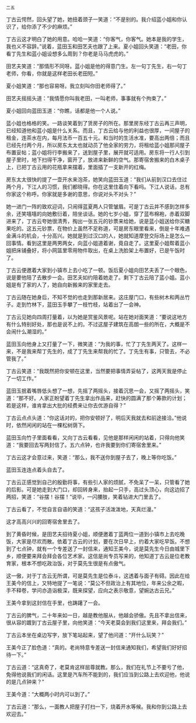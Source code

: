     二五 

   丁古云愕然，回头望了她，她扭着颈子一笑道：“不是别的。我介绍蓝小姐和你认识了，给你添了不少的麻烦。”

   丁古云这才明白了她的用意。哈哈一笑道：“你客气，你客气。她本是我的学生，我也义不容辞。”说着，蓝田玉和田艺夫也跟了上来。夏小姐回头笑道：“老田，你看丁先生和蓝小姐设想多么周到？你老是马马虎虎的。”

   田艺夫笑道：“那情形不同呀。蓝小姐是他的得意门生。左一句丁先生，右一句丁老师，你看，你就是这样老田长老田短。”

   夏小姐笑道：“那也容易呀。我立刻叫你田老师得了。”

   田艺夫摇摇头道：“我情愿你叫我老田，一叫老师，事事就有个拘束了。”

   夏小姐回向蓝田玉道：“你瞧，话都是他一个人说。”

   蓝小姐也格格的笑。一路谈笑着到了赁房子的所在。那里房东经丁古云再三声明，已经知道他和蓝小姐是什么关系。而且，丁古云给与他的利益也很厚，一间屋子的租金，连茶水在内，每月法币一百五十元。和当时的生活水准，要高出两倍；而且已经先付两个月，所以房东太太也就动员了他全家的劳力，将租给蓝小姐那间屋子布置妥帖；蓝小姐将行李搬来了，送到屋子里，展开就可适用。房东将一行人引到屋子里时，地下扫得干净，窗开了，放进来新鲜的空气。那寄宿舍搬来的白木桌子上，已把丁古云用的花瓶拿来摆着，里面插了一支新开的红梅。

   房东太太很快的提了一壶开水来泡茶，她笑向蓝田玉道：“我们从前到汉口去住过两个月，下江人的习惯，我们都晓得。你在这里住着向下看吗。下江人说话，总有你家这个称呼。你家就是多谢的意思，你说对头不对头？”

   她一进门一阵的致欢迎词，只闹得蓝夏两人只管皱眉。可是丁古云并不感到怎样多余，还笑嘻嘻的向她敷衍着，陪坐谈话。她的七岁小姐，穿了蓝布棉袍，赤着双脚进来了，丁古云夸她很清秀，掏出一张五元的钞票来给她，说是蓝小姐送给你买糖果吃的。这五元钞票，在物价上虽然不足称道，可是房东眼里看来，倒是十年难遇金满斗的机会，十分高兴。她就是到过汉口的人，她就知道摩登交际场上是怎么一回事情。看到这里是两男两女，向蓝小姐道着谢，竟自走了。这里夏小姐帮着蓝小姐把床铺叠好，将小网篮里零用物件取出，在桌上洗脸架上布置好，已是午饭时了。

   丁古云便邀着大家到小镇市上去小吃了一顿。饭后夏小姐向田艺夫丢了一个眼色，说是要他陪了去散步一会。田艺夫如约陪着她走了。剩下丁古云陪了蓝小姐。蓝小姐是有了家的人了，她自向新搬来的家里走去。

   丁古云随在她身后，不知不觉的也走到那新居来。这庄屋门口，有些树木和两丛竹子。走到竹林下，蓝田玉手攀了一枝竹枝，站着出了一会神。

   丁古云见她向四周打量着，以为她是赏鉴风景呢。站在她对面笑道：“要说这地方有什么特别好处，那也是说不上的。不过这屋子建筑在高朗一些的所在，大概是不会闹什么潮湿的。”

   蓝田玉向他身上又打量了一下，微笑道：“为我的事，忙了丁先生两天了。这样一来，不是我来帮丁先生的，成了丁先生来帮我的忙了。丁先生有事，只管去，不必管我了。”

   丁古云笑道：“我既然把你安顿在这里，当然要把事情弄妥帖了，这两天我是停止了一切工作。”

   蓝田玉抿着嘴唇低头想了一想，先摇了两摇头，接着沉思一会，又摇了两摇头，笑道：“那不好。人家正盼望着丁先生拿出作品来，赶快的圆满了那个筹款的计划；若是这样，谁肯拿出大批的经费来让你去优游自得？”

   丁古云点点头道：“你这话对的，把你安顿好了，明后天我就去和前途接洽。”他说时，依然闲闲的站在一棵松树荫下。

   蓝田玉向竹子里面看看，又向丁古云看看，见他是那样闲闲的站着，只得向他笑道：“我要回去写两封信了。五六点钟，也许我要到你们寄宿舍里来。”

   丁古云这才会意过来，笑道：“那么，我不送你到屋子去了，晚上等你吃饭。”

   蓝田玉连连点着头自去了。

   丁古云正感觉到自己的殷勤将事，有些引人家的烦腻，不免呆了一呆，只管看了她的后影。可是她走到大门口，却回转身来，抬起一只手，高过头顶心，向这边招了两招，笑道：“谷摆！谷摆！”说毕，一闪腰肢，笑着钻进大门里去了。

   丁古云看了，不觉自言自语的笑道：“这孩子活泼泼地，天真烂漫。”

   这才高高兴兴的回寄宿舍里去了。

   到了黄昏时候，是田艺夫招待夏小姐，顺便邀着丁蓝两位一道到小镇市上去吃晚饭，大家是尽欢而散。依着丁古云的计划，要在次日早上，约着大家吃早饭。不想到了七点钟，就有一个专差送了一封信来，通知王美今，说是莫先生今日由城里下乡，顺便要来拜会拜会各位艺术家。这信是尚专员写来的，他知道丁古云是位老教育家，根本不想吃政治饭，对于莫先生很是有点傲气。

   这一傲，对于丁古云无所谓，可是莫先生是位泰斗，这透着与面子有碍。因此在给王美今的信上，又特地提了一笔说：“莫公不但政治上有其地位，年来公余之暇，手不释卷，学问亦造诣极深，既来探望，应向之表示敬意，望婉达古云兄。”

   王美今拿到这封信在手里，也踌躇了一会。

   丁古云的脾气，二十年来如一日，越是教他服从，他越会骄傲。先且不拿出信来，很从容的踱到丁古云屋子里，向他笑道：“今天老莫会到我们这里来，拜会我们。”

   丁古云本坐在桌边写字，放下笔站起来，望了他问道：“开什么玩笑？”

   王美今正了脸色道：“真的。老尚特意专差送一封信来通知我们，希望我们好好招待一下。”

   丁古云道：“这真奇了，老莫肯这样屈尊就教。那么，我们在礼节上不要亏了他，免得他说我们的闲话。这里是汽车所不能到的，我们应当到公路上去欢迎他，他说的是几点钟来？”

   王美今道：“大概两小时内可以到了。”

   丁古云道：“那么，一面教人把屋子打扫一下，烧着开水等候。我和你到公路上去欢迎去。”

